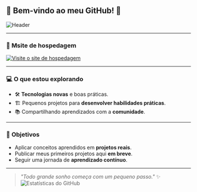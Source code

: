 ## 🌟 Bem-vindo ao meu GitHub! 🌟

![Header](https://telegra.ph/file/8927b0af27587336549c5.jpg)

---

### 🔗 **Msite de hospedagem**
[![Visite o site de hospedagem](https://img.shields.io/badge/Visite%20meu%20site-nexfuture-brightgreen)](https://loja.nexfuture.com.br)

---

### 💻 O que estou explorando
- 🛠️ **Tecnologias novas** e boas práticas.
- 🏗️ Pequenos projetos para **desenvolver habilidades práticas**.
- 📚 Compartilhando aprendizados com a **comunidade**.

---

### 🎯 **Objetivos**
- Aplicar conceitos aprendidos em **projetos reais**.
- Publicar meus primeiros projetos aqui **em breve**.
- Seguir uma jornada de **aprendizado contínuo**.

---

> *"Todo grande sonho começa com um pequeno passo."* ✨
![Estatísticas do GitHub](https://github-readme-stats.vercel.app/api?username=ddblackt&show_icons=true&theme=tokyonight)
